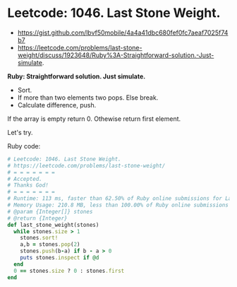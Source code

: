# Leetcode: 1046. Last Stone Weight.

- https://gist.github.com/lbvf50mobile/4a4a41dbc680fef0fc7aeaf7025f74b7
- https://leetcode.com/problems/last-stone-weight/discuss/1923648/Ruby%3A-Straightforward-solution.-Just-simulate.
 
**Ruby: Straightforward solution. Just simulate.**

- Sort.
- If more than two elements two pops. Else break.
- Calculate difference, push.

If the array is empty return 0. Othewise return first element. 


Let's try.

Ruby code:
```Ruby
# Leetcode: 1046. Last Stone Weight.
# https://leetcode.com/problems/last-stone-weight/
# = = = = = = =
# Accepted.
# Thanks God!
# = = = = = = =
# Runtime: 113 ms, faster than 62.50% of Ruby online submissions for Last Stone Weight.
# Memory Usage: 210.8 MB, less than 100.00% of Ruby online submissions for Last Stone Weight.
# @param {Integer[]} stones
# @return {Integer}
def last_stone_weight(stones)
  while stones.size > 1
    stones.sort!
    a,b = stones.pop(2)
    stones.push(b-a) if b - a > 0
    puts stones.inspect if @d
  end
  0 == stones.size ? 0 : stones.first
end
```
